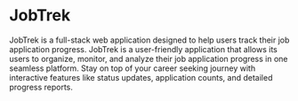 # JobTrek
JobTrek is a full-stack web application designed to help users track their job application progress. JobTrek is a user-friendly application that allows its users to organize, monitor, and analyze their job application progress in one seamless platform. Stay on top of your career seeking journey with interactive features like status updates, application counts, and detailed progress reports.

